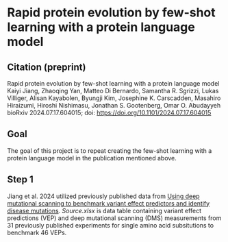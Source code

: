 # Rapid protein evolution by few-shot learning with a protein language model
## Citation (preprint)
Rapid protein evolution by few-shot learning with a protein language model
Kaiyi Jiang, Zhaoqing Yan, Matteo Di Bernardo, Samantha R. Sgrizzi, Lukas Villiger, Alisan Kayabolen, Byungji Kim, Josephine K. Carscadden, Masahiro Hiraizumi, Hiroshi Nishimasu, Jonathan S. Gootenberg, Omar O. Abudayyeh
bioRxiv 2024.07.17.604015; doi: https://doi.org/10.1101/2024.07.17.604015
## Goal
The goal of this project is to repeat creating the few-shot learning with a protein language model in the publication mentioned above.
## Step 1
Jiang et al. 2024 utilized previously published data from [Using deep mutational scanning to benchmark variant effect predictors and identify disease mutations](https://doi.org/10.15252/msb.20199380). *Source.xlsx* is data table containing variant effect predictions (VEP) and deep mutational scanning (DMS) measurements from 31 previously published experiments for single amino acid subsitutions to benchmark 46 VEPs.
